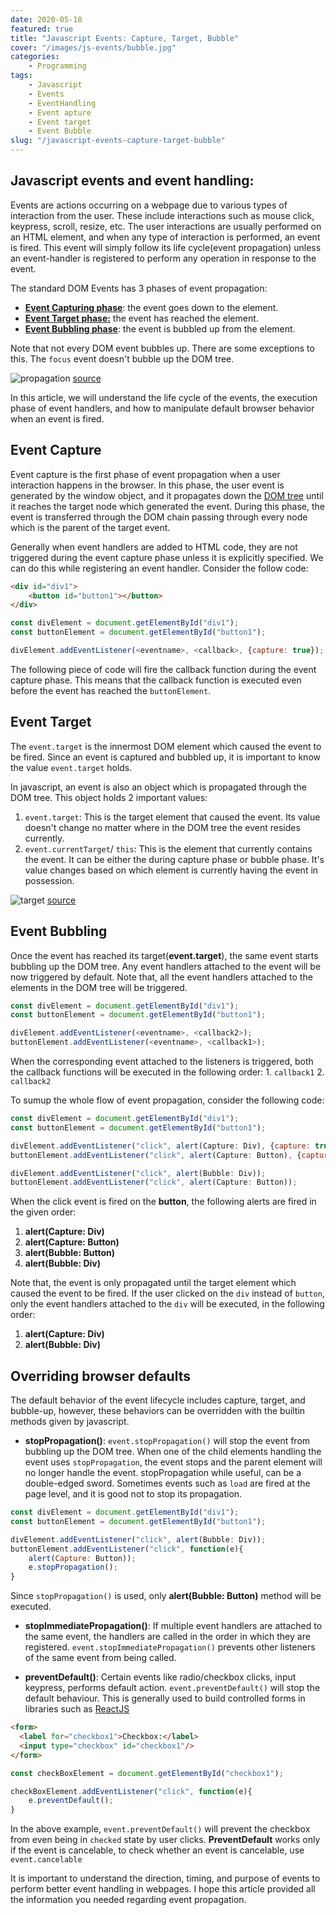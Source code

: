 ```yaml
---
date: 2020-05-18
featured: true
title: "Javascript Events: Capture, Target, Bubble"
cover: "/images/js-events/bubble.jpg"
categories: 
    - Programming
tags:
    - Javascript
    - Events
    - EventHandling
    - Event apture
    - Event target
    - Event Bubble
slug: "/javascript-events-capture-target-bubble"
---
```


## Javascript events and event handling:

Events are actions occurring on a webpage due to various types of interaction from the user. These include interactions such as mouse click, keypress, scroll, resize, etc. The user interactions are usually performed on an HTML element, and when any type of interaction is performed, an event is fired. This event will simply follow its life cycle(event propagation) unless an event-handler is registered to perform any operation in response to the event.

The standard DOM Events has 3 phases of event propagation:
- [**Event Capturing phase**](/javascript-events-capture-target-bubble/#event-capture): the event goes down to the element.
- [**Event Target phase:**](/javascript-events-capture-target-bubble/#event-target) the event has reached the element.
- [**Event Bubbling phase**](/javascript-events-capture-target-bubble/#event-bubbling): the event is bubbled up from the element.

Note that not every DOM event bubbles up. There are some exceptions to this. The `focus` event doesn't bubble up the DOM tree.

![propagation](/images/js-events/propogation.jpg)
[source](https://pixabay.com/photos/escalator-rise-top-climbing-aid-474197/)

In this article, we will understand the life cycle of the events, the execution phase of event handlers, and how to manipulate default browser behavior when an event is fired.

## Event Capture

Event capture is the first phase of event propagation when a user interaction happens in the browser. In this phase, the user event is generated by the window object, and it propagates down the [DOM tree](/dom-javascripts-primary-use) until it reaches the target node which generated the event. During this phase, the event is transferred through the DOM chain passing through every node which is the parent of the target event.

Generally when event handlers are added to HTML code, they are not triggered during the event capture phase unless it is explicitly specified. We can do this while registering an event handler. Consider the follow code: 

```html
<div id="div1">
    <button id="button1"></button>
</div>
```
```javascript
const divElement = document.getElementById("div1");
const buttonElement = document.getElementById("button1");

divElement.addEventListener(<eventname>, <callback>, {capture: true});
```

The following piece of code will fire the callback function during the event capture phase. This means that the callback function is executed even before the event has reached the `buttonElement`.

## Event Target

The `event.target` is the innermost DOM element which caused the event to be fired. Since an event is captured and bubbled up, it is important to know the value `event.target` holds.

In javascript, an event is also an object which is propagated through the DOM tree. This object holds 2 important values:

1. `event.target`: This is the target element that caused the event. Its value doesn't change no matter where in the DOM tree the event resides currently.
2. `event.currentTarget`/ `this`: This is the element that currently contains the event. It can be either the during capture phase or bubble phase. It's value changes based on which element is currently having the event in possession. 

![target](/images/js-events/target.png)
[source](https://pixabay.com/photos/bulls-eye-bull-darts-game-win-1044725/)

## Event Bubbling

Once the event has reached its target(**event.target**), the same event starts bubbling up the DOM tree. Any event handlers attached to the event will be now triggered by default. Note that, all the event handlers attached to the elements in the DOM tree will be triggered.

```javascript
const divElement = document.getElementById("div1");
const buttonElement = document.getElementById("button1");

divElement.addEventListener(<eventname>, <callback2>);
buttonElement.addEventListener(<eventname>, <callback1>);
```

When the corresponding event attached to the listeners is triggered, both the callback functions will be executed in the following order: 1. `callback1` 2. `callback2`

To sumup the whole flow of event propagation, consider the following code:

```javascript
const divElement = document.getElementById("div1");
const buttonElement = document.getElementById("button1");

divElement.addEventListener("click", alert(Capture: Div), {capture: true});
buttonElement.addEventListener("click", alert(Capture: Button), {capture: true})

divElement.addEventListener("click", alert(Bubble: Div));
buttonElement.addEventListener("click", alert(Capture: Button));
```

When the click event is fired on the **button**, the following alerts are fired in the given order:
1. **alert(Capture: Div)**
2. **alert(Capture: Button)**
3. **alert(Bubble: Button)**
4. **alert(Bubble: Div)**

Note that, the event is only propagated until the target element which caused the event to be fired. If the user clicked on the `div` instead of `button`, only the event handlers attached to the `div` will be executed, in the following order:
1. **alert(Capture: Div)**
2. **alert(Bubble: Div)**

## Overriding browser defaults

The default behavior of the event lifecycle includes capture, target, and bubble-up, however, these behaviors can be overridden with the builtin methods given by javascript.

- **stopPropagation()**: `event.stopPropagation()` will stop the event from bubbling up the DOM tree. When one of the child elements handling the event uses `stopPropagation`, the event stops and the parent element will no longer handle the event. stopPropagation while useful, can be a double-edged sword. Sometimes events such as `load` are fired at the page level, and it is good not to stop its propagation. 

```javascript
const divElement = document.getElementById("div1");
const buttonElement = document.getElementById("button1");

divElement.addEventListener("click", alert(Bubble: Div));
buttonElement.addEventListener("click", function(e){
    alert(Capture: Button));
    e.stopPropagation();
}
```

Since `stopPropagation()` is used, only **alert(Bubble: Button)** method will be executed.

- **stopImmediatePropagation()**: If multiple event handlers are attached to the same event, the handlers are called in the order in which they are registered. `event.stopImmediatePropagation()` prevents other listeners of the same event from being called.

- **preventDefault()**: Certain events like radio/checkbox clicks, input keypress, performs default action. `event.preventDefault()` will stop the default behaviour. This is generally used to build controlled forms in libraries such as [ReactJS](https://reactjs.org/)

```html
<form>
  <label for="checkbox1">Checkbox:</label>
  <input type="checkbox" id="checkbox1"/>
</form>
```

```javascript
const checkBoxElement = document.getElementById("checkbox1");

checkBoxElement.addEventListener("click", function(e){
    e.preventDefault();
}
```

In the above example, `event.preventDefault()` will prevent the checkbox from even being in `checked` state by user clicks. **PreventDefault** works only if the event is cancelable, to check whether an event is cancelable, use `event.cancelable`

It is important to understand the direction, timing, and purpose of events to perform better event handling in webpages. I hope this article provided all the information you needed regarding event propagation.